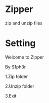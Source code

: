# Zipper
zip and unzip files

# Setting
Welcome to Zipper

By S1ph3r

1.Zip folder

2.Unzip folder

3.Exit

